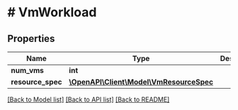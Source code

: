 # # VmWorkload

## Properties

Name | Type | Description | Notes
------------ | ------------- | ------------- | -------------
**num_vms** | **int** |  | [optional]
**resource_spec** | [**\OpenAPI\Client\Model\VmResourceSpec**](VmResourceSpec.md) |  | [optional]

[[Back to Model list]](../../README.md#models) [[Back to API list]](../../README.md#endpoints) [[Back to README]](../../README.md)
